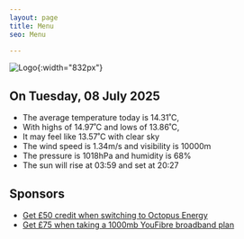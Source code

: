 ```yaml
---
layout: page
title: Menu
seo: Menu

---
```


![Logo](/images/logo.jpg){:width="832px"}

<!-- weather_marker starts -->
## On Tuesday, 08 July 2025

- The average temperature today is 14.31˚C,
- With highs of 14.97˚C and lows of 13.86˚C,
- It may feel like 13.57˚C with clear sky
- The wind speed is 1.34m/s and visibility is 10000m
- The pressure is 1018hPa and humidity is 68%
- The sun will rise at 03:59 and set at 20:27

<!-- weather_marker ends -->

## Sponsors

- [Get £50 credit when switching to Octopus Energy](https://bit.ly/3oD1nnS)
- [Get £75 when taking a 1000mb YouFibre broadband plan](https://aklam.io/91zWhU?)
